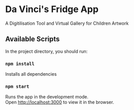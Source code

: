 # Da Vinci's Fridge App

A Digitilisation Tool and Virtual Gallery for Children Artwork

## Available Scripts

In the project directory, you should run:

### `npm install`

Installs all dependencies

### `npm start`

Runs the app in the development mode.\
Open [http://localhost:3000](http://localhost:3000) to view it in the browser.
